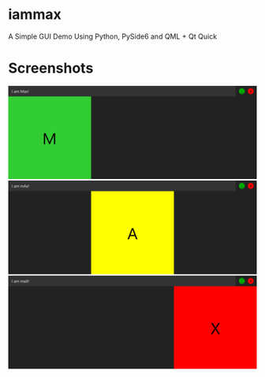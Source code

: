 # iammax
A Simple GUI Demo Using Python, PySide6 and QML + Qt Quick

# Screenshots
![](https://github.com/maxt86/iammax/blob/main/screenshots/iammax1.png)
![](https://github.com/maxt86/iammax/blob/main/screenshots/iammax2.png)
![](https://github.com/maxt86/iammax/blob/main/screenshots/iammax3.png)
